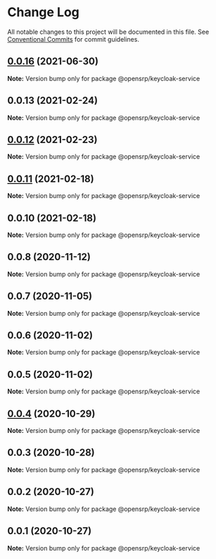 # Change Log

All notable changes to this project will be documented in this file.
See [Conventional Commits](https://conventionalcommits.org) for commit guidelines.

## [0.0.16](https://github.com/opensrp/web/compare/@opensrp/keycloak-service@0.0.15...@opensrp/keycloak-service@0.0.16) (2021-06-30)

**Note:** Version bump only for package @opensrp/keycloak-service

## 0.0.13 (2021-02-24)

**Note:** Version bump only for package @opensrp/keycloak-service

## [0.0.12](https://github.com/opensrp/web/compare/@opensrp/keycloak-service@0.0.11...@opensrp/keycloak-service@0.0.12) (2021-02-23)

**Note:** Version bump only for package @opensrp/keycloak-service

## [0.0.11](https://github.com/opensrp/web/compare/@opensrp/keycloak-service@0.0.10...@opensrp/keycloak-service@0.0.11) (2021-02-18)

**Note:** Version bump only for package @opensrp/keycloak-service

## 0.0.10 (2021-02-18)

**Note:** Version bump only for package @opensrp/keycloak-service

## 0.0.8 (2020-11-12)

**Note:** Version bump only for package @opensrp/keycloak-service

## 0.0.7 (2020-11-05)

**Note:** Version bump only for package @opensrp/keycloak-service

## 0.0.6 (2020-11-02)

**Note:** Version bump only for package @opensrp/keycloak-service

## 0.0.5 (2020-11-02)

**Note:** Version bump only for package @opensrp/keycloak-service

## [0.0.4](https://github.com/opensrp/web/compare/@opensrp/keycloak-service@0.0.3...@opensrp/keycloak-service@0.0.4) (2020-10-29)

**Note:** Version bump only for package @opensrp/keycloak-service

## 0.0.3 (2020-10-28)

**Note:** Version bump only for package @opensrp/keycloak-service

## 0.0.2 (2020-10-27)

**Note:** Version bump only for package @opensrp/keycloak-service

## 0.0.1 (2020-10-27)

**Note:** Version bump only for package @opensrp/keycloak-service
